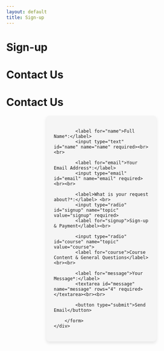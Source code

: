 ```yaml
---
layout: default
title: Sign-up
---
```


# Sign-up

# Contact Us
# Contact Us

<div class="content">
    <div id="formContainer">
        <form id="contactForm">
        
            <label for="name">Full Name*:</label>
            <input type="text" id="name" name="name" required><br><br>

            <label for="email">Your Email Address*:</label>
            <input type="email" id="email" name="email" required><br><br>

            <label>What is your request about?*:</label> <br>
            <input type="radio" id="signup" name="topic" value="signup" required>
            <label for="signup">Sign-up & Payment</label><br>

            <input type="radio" id="course" name="topic" value="course">
            <label for="course">Course Content & General Questions</label><br><br>

            <label for="message">Your Message*:</label>
            <textarea id="message" name="message" rows="4" required></textarea><br><br>

            <button type="submit">Send Email</button>

        </form>
    </div>
</div>

<style>
    /* Styling for the form */
    #formContainer {
        background-color: #f5f5f5;
        padding: 20px;
        border-radius: 8px;
        width: 50%;
        margin: auto;
        box-shadow: 0px 4px 8px rgba(0, 0, 0, 0.1);
    }

    /* Style for input fields */
    input[type="text"], input[type="email"], textarea {
        width: 100%;
        padding: 8px;
        margin-top: 5px;
        border: 1px solid #ccc;
        border-radius: 4px;
        box-sizing: border-box;
    }

    /* Style for the submit button */
    button {
        background-color: #1B2430;
        color: white;
        padding: 10px 15px;
        border: none;
        border-radius: 4px;
        cursor: pointer;
        width: 100%;
        font-size: 16px;
    }

    button:hover {
        background-color: #34495E;
    }
</style>

<script>
document.getElementById("contactForm").addEventListener("submit", function(event) {
    event.preventDefault(); // Prevent default form submission

    // Get form values
    var name = document.getElementById("name").value;
    var email = document.getElementById("email").value;
    var message = document.getElementById("message").value;

    // Determine recipient email based on selected topic
    var recipientEmail = "";
    if (document.getElementById("signup").checked) {
        recipientEmail = "judith.vanwerven-nobel@radboudumc.nl";
    } else if (document.getElementById("course").checked) {
        recipientEmail = "marlie.besouw@radboudumc.nl";
    } else {
        alert("Please select a topic for your request.");
        return;
    }

    // Construct mailto link
    var mailtoLink = "mailto:" + recipientEmail +
                     "?subject=" + encodeURIComponent("Contact Request from " + name) +
                     "&body=" + encodeURIComponent("Name: " + name + "\nEmail: " + email + "\n\nMessage:\n" + message);

    // Open the mail client
    window.location.href = mailtoLink;
});
</script>
